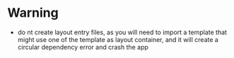 # Warning
- do nt create layout entry files, as you will need to import a template that might use one of the template as layout container, and it will create a circular dependency error and crash the app